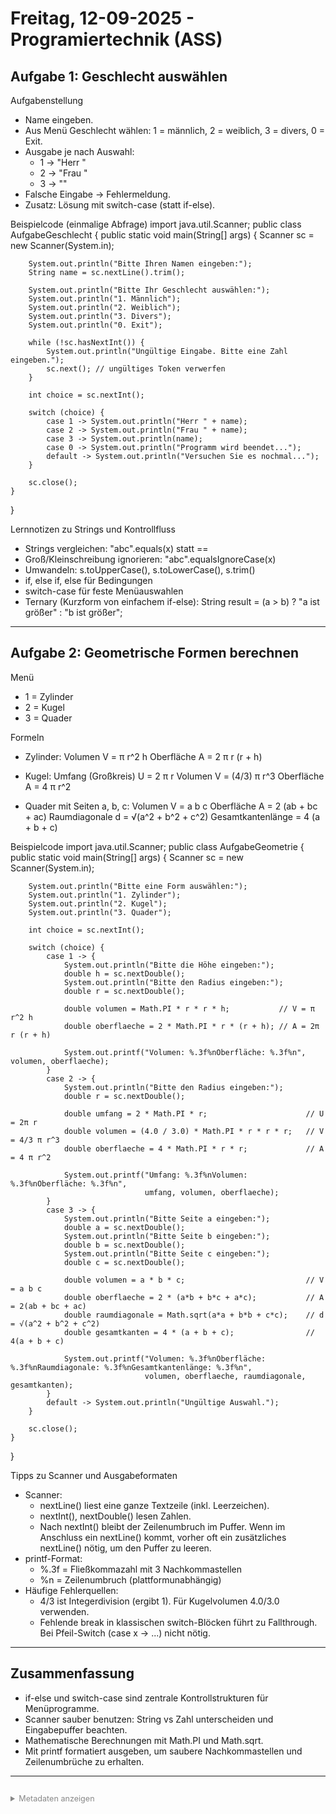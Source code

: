 ﻿
# Freitag, 12-09-2025 - Programiertechnik (ASS)

## Aufgabe 1: Geschlecht auswählen

Aufgabenstellung
- Name eingeben.
- Aus Menü Geschlecht wählen:
  1 = männlich, 2 = weiblich, 3 = divers, 0 = Exit.
- Ausgabe je nach Auswahl:
  - 1 -> "Herr <Name>"
  - 2 -> "Frau <Name>"
  - 3 -> "<Name>"
- Falsche Eingabe -> Fehlermeldung.
- Zusatz: Lösung mit switch-case (statt if-else).

Beispielcode (einmalige Abfrage)
import java.util.Scanner;
public class AufgabeGeschlecht {
    public static void main(String[] args) {
        Scanner sc = new Scanner(System.in);

        System.out.println("Bitte Ihren Namen eingeben:");
        String name = sc.nextLine().trim();

        System.out.println("Bitte Ihr Geschlecht auswählen:");
        System.out.println("1. Männlich");
        System.out.println("2. Weiblich");
        System.out.println("3. Divers");
        System.out.println("0. Exit");

        while (!sc.hasNextInt()) {
            System.out.println("Ungültige Eingabe. Bitte eine Zahl eingeben.");
            sc.next(); // ungültiges Token verwerfen
        }

        int choice = sc.nextInt();

        switch (choice) {
            case 1 -> System.out.println("Herr " + name);
            case 2 -> System.out.println("Frau " + name);
            case 3 -> System.out.println(name);
            case 0 -> System.out.println("Programm wird beendet...");
            default -> System.out.println("Versuchen Sie es nochmal...");
        }

        sc.close();
    }
}

Lernnotizen zu Strings und Kontrollfluss
- Strings vergleichen: "abc".equals(x) statt ==
- Groß/Kleinschreibung ignorieren: "abc".equalsIgnoreCase(x)
- Umwandeln: s.toUpperCase(), s.toLowerCase(), s.trim()
- if, else if, else für Bedingungen
- switch-case für feste Menüauswahlen
- Ternary (Kurzform von einfachem if-else):
  String result = (a > b) ? "a ist größer" : "b ist größer";

---

## Aufgabe 2: Geometrische Formen berechnen

Menü
- 1 = Zylinder
- 2 = Kugel
- 3 = Quader

Formeln
- Zylinder:
  Volumen V = π r^2 h
  Oberfläche A = 2 π r (r + h)

- Kugel:
  Umfang (Großkreis) U = 2 π r
  Volumen V = (4/3) π r^3
  Oberfläche A = 4 π r^2

- Quader mit Seiten a, b, c:
  Volumen V = a b c
  Oberfläche A = 2 (ab + bc + ac)
  Raumdiagonale d = √(a^2 + b^2 + c^2)
  Gesamtkantenlänge = 4 (a + b + c)

Beispielcode
import java.util.Scanner;
public class AufgabeGeometrie {
    public static void main(String[] args) {
        Scanner sc = new Scanner(System.in);

        System.out.println("Bitte eine Form auswählen:");
        System.out.println("1. Zylinder");
        System.out.println("2. Kugel");
        System.out.println("3. Quader");

        int choice = sc.nextInt();

        switch (choice) {
            case 1 -> {
                System.out.println("Bitte die Höhe eingeben:");
                double h = sc.nextDouble();
                System.out.println("Bitte den Radius eingeben:");
                double r = sc.nextDouble();

                double volumen = Math.PI * r * r * h;           // V = π r^2 h
                double oberflaeche = 2 * Math.PI * r * (r + h); // A = 2π r (r + h)

                System.out.printf("Volumen: %.3f%nOberfläche: %.3f%n", volumen, oberflaeche);
            }
            case 2 -> {
                System.out.println("Bitte den Radius eingeben:");
                double r = sc.nextDouble();

                double umfang = 2 * Math.PI * r;                      // U = 2π r
                double volumen = (4.0 / 3.0) * Math.PI * r * r * r;   // V = 4/3 π r^3
                double oberflaeche = 4 * Math.PI * r * r;             // A = 4 π r^2

                System.out.printf("Umfang: %.3f%nVolumen: %.3f%nOberfläche: %.3f%n",
                                  umfang, volumen, oberflaeche);
            }
            case 3 -> {
                System.out.println("Bitte Seite a eingeben:");
                double a = sc.nextDouble();
                System.out.println("Bitte Seite b eingeben:");
                double b = sc.nextDouble();
                System.out.println("Bitte Seite c eingeben:");
                double c = sc.nextDouble();

                double volumen = a * b * c;                           // V = a b c
                double oberflaeche = 2 * (a*b + b*c + a*c);           // A = 2(ab + bc + ac)
                double raumdiagonale = Math.sqrt(a*a + b*b + c*c);    // d = √(a^2 + b^2 + c^2)
                double gesamtkanten = 4 * (a + b + c);                // 4(a + b + c)

                System.out.printf("Volumen: %.3f%nOberfläche: %.3f%nRaumdiagonale: %.3f%nGesamtkantenlänge: %.3f%n",
                                  volumen, oberflaeche, raumdiagonale, gesamtkanten);
            }
            default -> System.out.println("Ungültige Auswahl.");
        }

        sc.close();
    }
}

Tipps zu Scanner und Ausgabeformaten
- Scanner:
  - nextLine() liest eine ganze Textzeile (inkl. Leerzeichen).
  - nextInt(), nextDouble() lesen Zahlen.
  - Nach nextInt() bleibt der Zeilenumbruch im Puffer. Wenn im Anschluss ein nextLine() kommt, vorher oft ein zusätzliches nextLine() nötig, um den Puffer zu leeren.
- printf-Format:
  - %.3f = Fließkommazahl mit 3 Nachkommastellen
  - %n = Zeilenumbruch (plattformunabhängig)
- Häufige Fehlerquellen:
  - 4/3 ist Integerdivision (ergibt 1). Für Kugelvolumen 4.0/3.0 verwenden.
  - Fehlende break in klassischen switch-Blöcken führt zu Fallthrough. Bei Pfeil-Switch (case x -> ...) nicht nötig.

---

## Zusammenfassung
- if-else und switch-case sind zentrale Kontrollstrukturen für Menüprogramme.
- Scanner sauber benutzen: String vs Zahl unterscheiden und Eingabepuffer beachten.
- Mathematische Berechnungen mit Math.PI und Math.sqrt.
- Mit printf formatiert ausgeben, um saubere Nachkommastellen und Zeilenumbrüche zu erhalten.

---
<details style="margin-top: 2em;"> <summary style="font-size: 0.9em; color: #888;">Metadaten anzeigen</summary> <p style="font-size: 0.85em; color: grey;"> Teil der FIAE-Umschulung (2025–2027) am BFW Mühlenbeck.<br> Diese Mitschrift entstand im Unterricht am 12.09.2025 mit ASS.<br> Sie basiert auf gemeinsam erarbeiteten Inhalten und ergänzenden Übungsbeispielen.<br><br> Die Version wurde inhaltlich überarbeitet, strukturell optimiert und technisch ergänzt,<br> um Lernerfolg, Prüfungsrelevanz und Nachvollziehbarkeit zu fördern.<br><br> Öffentlich dokumentiert zur Wiederholung, Prüfungsvorbereitung und als Orientierungshilfe für Dritte.<br><br> Quelle: Eigene Mitschrift & Unterrichtsinhalte<br> Autor: Sean Conroy<br> Lizenz: <a href="https://creativecommons.org/licenses/by-nc-sa/4.0/" target="_blank">CC BY-NC-SA 4.0</a> </p> </details> 